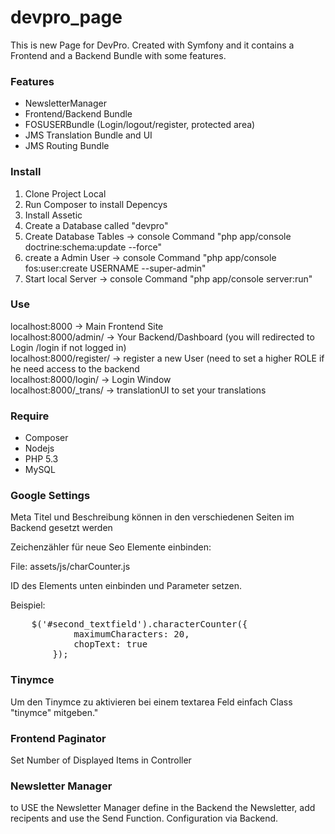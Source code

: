 # devpro_page

This is new Page for DevPro. Created with Symfony and it contains a Frontend and a Backend Bundle with some features.

<h3>Features</h3>
<ul>
    <li>NewsletterManager</li>
    <li>Frontend/Backend Bundle</li>
    <li>FOSUSERBundle (Login/logout/register, protected area)</li>
    <li>JMS Translation Bundle and UI</li>
    <li>JMS Routing  Bundle </li>
</ul>


<h3>Install</h3>

1. Clone Project Local<br>
2. Run Composer to install Depencys<br>
3. Install Assetic<br>
4. Create a Database called "devpro"<br>
5. Create Database Tables -> console Command "php app/console doctrine:schema:update --force"<br>
6. create a Admin User -> console Command "php app/console fos:user:create USERNAME --super-admin"<br>
7. Start local Server -> console Command "php app/console server:run"


<h3>Use</h3>
localhost:8000 -> Main Frontend Site<br>
localhost:8000/admin/ -> Your Backend/Dashboard (you will redirected to Login /login if not logged in)<br>
localhost:8000/register/ -> register a new User (need to set a higher ROLE if he need access to the backend<br>
localhost:8000/login/ -> Login Window<br>
localhost:8000/_trans/ -> translationUI to set your translations

<h3>Require</h3>
<ul>
    <li>Composer</li>
    <li>Nodejs</li>
    <li>PHP 5.3</li>
    <li>MySQL</li>
</ul>

<h3>Google Settings</h3>
<p>Meta Titel und Beschreibung können in den verschiedenen Seiten im Backend gesetzt werden</p>
<p>Zeichenzähler für neue Seo Elemente einbinden:</p>
<p>File: assets/js/charCounter.js</p>
<p>ID des Elements unten einbinden und Parameter setzen.</p>

Beispiel:

<pre>
    $('#second_textfield').characterCounter({
            maximumCharacters: 20,
            chopText: true
        });
</pre>


<h3>Tinymce</h3>

Um den Tinymce zu aktivieren bei einem textarea Feld einfach Class "tinymce" mitgeben."


<h3>Frontend Paginator</h3>

Set Number of Displayed Items in Controller


<h3>Newsletter Manager</h3>

to USE the Newsletter Manager define in the Backend the Newsletter, add recipents and use the Send Function.
Configuration via Backend.